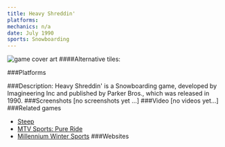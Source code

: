 ```yaml
---
title: Heavy Shreddin'
platforms: 
mechanics: n/a
date: July 1990
sports: Snowboarding
---
```

![game cover art](//images.igdb.com/igdb/image/upload/t_cover_big/vk3jraapuplkxac3vvxw.jpg "Logo Title Text 1")
####Alternative tiles:

###Platforms


###Description:
Heavy Shreddin' is a Snowboarding game, developed by Imagineering Inc and published by Parker Bros., which was released in 1990.
###Screenshots
[no screenshots yet ...]
###Video
[no videos yet...]
###Related games
* [Steep](/games/steep-19554/)
* [MTV Sports: Pure Ride](/games/mtv-sports-pure-ride-49960/)
* [Millennium Winter Sports](/games/millennium-winter-sports-49962/)
###Websites

